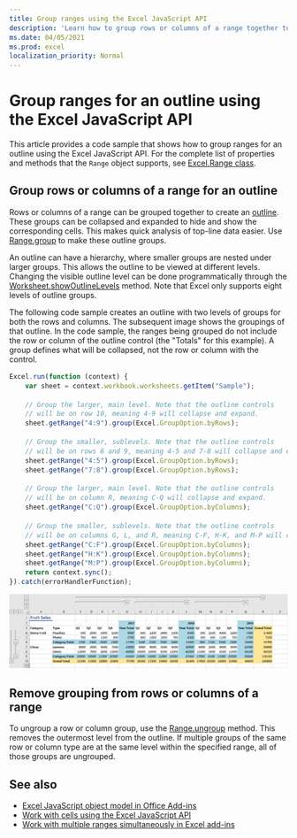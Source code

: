 ```yaml
---
title: Group ranges using the Excel JavaScript API
description: 'Learn how to group rows or columns of a range together to create an outline using the Excel JavaScript API.' 
ms.date: 04/05/2021 
ms.prod: excel
localization_priority: Normal
---
```


# Group ranges for an outline using the Excel JavaScript API

This article provides a code sample that shows how to group ranges for an outline using the Excel JavaScript API. For the complete list of properties and methods that the `Range` object supports, see [Excel.Range class](/javascript/api/excel/excel.range).

## Group rows or columns of a range for an outline

Rows or columns of a range can be grouped together to create an [outline](https://support.office.com/article/Outline-group-data-in-a-worksheet-08CE98C4-0063-4D42-8AC7-8278C49E9AFF). These groups can be collapsed and expanded to hide and show the corresponding cells. This makes quick analysis of top-line data easier. Use [Range.group](/javascript/api/excel/excel.range#group-groupoption-) to make these outline groups.

An outline can have a hierarchy, where smaller groups are nested under larger groups. This allows the outline to be viewed at different levels. Changing the visible outline level can be done programmatically through the [Worksheet.showOutlineLevels](/javascript/api/excel/excel.worksheet#showoutlinelevels-rowlevels--columnlevels-) method. Note that Excel only supports eight levels of outline groups.

The following code sample creates an outline with two levels of groups for both the rows and columns. The subsequent image shows the groupings of that outline. In the code sample, the ranges being grouped do not include the row or column of the outline control (the "Totals" for this example). A group defines what will be collapsed, not the row or column with the control.

```js
Excel.run(function (context) {
    var sheet = context.workbook.worksheets.getItem("Sample");

    // Group the larger, main level. Note that the outline controls
    // will be on row 10, meaning 4-9 will collapse and expand.
    sheet.getRange("4:9").group(Excel.GroupOption.byRows);

    // Group the smaller, sublevels. Note that the outline controls
    // will be on rows 6 and 9, meaning 4-5 and 7-8 will collapse and expand.
    sheet.getRange("4:5").group(Excel.GroupOption.byRows);
    sheet.getRange("7:8").group(Excel.GroupOption.byRows);

    // Group the larger, main level. Note that the outline controls
    // will be on column R, meaning C-Q will collapse and expand.
    sheet.getRange("C:Q").group(Excel.GroupOption.byColumns);

    // Group the smaller, sublevels. Note that the outline controls
    // will be on columns G, L, and R, meaning C-F, H-K, and M-P will collapse and expand.
    sheet.getRange("C:F").group(Excel.GroupOption.byColumns);
    sheet.getRange("H:K").group(Excel.GroupOption.byColumns);
    sheet.getRange("M:P").group(Excel.GroupOption.byColumns);
    return context.sync();
}).catch(errorHandlerFunction);
```

![A range with a two-level, two-dimension outline.](../images/excel-outline.png)

## Remove grouping from rows or columns of a range

To ungroup a row or column group, use the [Range.ungroup](/javascript/api/excel/excel.range#ungroup-groupoption-) method. This removes the outermost level from the outline. If multiple groups of the same row or column type are at the same level within the specified range, all of those groups are ungrouped.

## See also

- [Excel JavaScript object model in Office Add-ins](excel-add-ins-core-concepts.md)
- [Work with cells using the Excel JavaScript API](excel-add-ins-cells.md)
- [Work with multiple ranges simultaneously in Excel add-ins](excel-add-ins-multiple-ranges.md)
